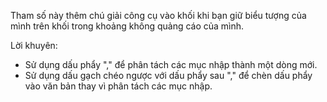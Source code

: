 Tham số này thêm chú giải công cụ vào khối khi bạn giữ biểu tượng của mình trên khối trong khoảng không quảng cáo của mình.

Lời khuyên:

* Sử dụng dấu phẩy "," để phân tách các mục nhập thành một dòng mới.
* Sử dụng dấu gạch chéo ngược với dấu phẩy sau "\," để chèn dấu phẩy vào văn bản thay vì phân tách các mục nhập.